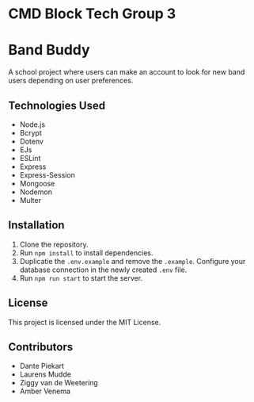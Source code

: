 # CMD Block Tech Group 3
# Band Buddy

A school project where users can make an account to look for new band users depending on user preferences.

## Technologies Used
- Node.js
- Bcrypt
- Dotenv
- EJs
- ESLint
- Express
- Express-Session
- Mongoose
- Nodemon
- Multer

## Installation
1. Clone the repository.
2. Run `npm install` to install dependencies.
3. Duplicatie the `.env.example` and remove the `.example`. Configure your database connection in the newly created `.env` file.
4. Run `npm run start` to start the server.

## License
This project is licensed under the MIT License.

## Contributors
- Dante Piekart
- Laurens Mudde
- Ziggy van de Weetering
- Amber Venema
